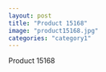 ```yaml
---
layout: post
title: "Product 15168"
image: "product15168.jpg"
categories: "category1"
---
```

Product 15168
